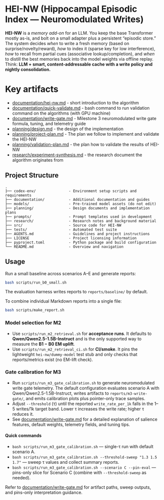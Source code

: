 # HEI-NW (Hippocampal Episodic Index — Neuromodulated Writes)

**HEI-NW** is a *memory add-on* for an LLM. You keep the base Transformer mostly as-is, and bolt on a small adapter plus a persistent “episodic store.” The system decides *when* to write a fresh memory (based on surprise/novelty/reward), *how* to index it (sparse key for low interference), *how* to recall from partial cues (associative lookup/completion), and *when* to distill the best memories back into the model weights via offline replay. Think: **LLM + smart, content-addressable cache with a write policy and nightly consolidation.**&#x20;

# Key artifacts
- [documentation/hei-nw.md](documentation/hei-nw.md) - short introduction to the algorithm
- [documentation/quick-validate.md](documentation/quick-validate.md) - bash command to run validation command on the algorithms (with GPU machine)
- [documentation/write-gate.md](documentation/write-gate.md) - Milestone 3 neuromodulated write gate formula, tuning, and telemetry guide
- [planning/design.md](planning/design.md) - the design of the implementation
- [planning/project-plan.md](planning/project-plan.md) - The plan we follow to implement and validate the HEI-NW
- [planning/validation-plan.md](planning/validation-plan.md) - the plan how to validate the results of HEI-NW
- [research/experiment-synthesis.md](research/experiment-synthesis.md) - the research document the algorithm originates from

## Project Structure

```text
.
├── codex-env/               - Environment setup scripts and requirements
├── documentation/           - Additional documentation and guides
├── models/                  - Pre-trained model assets (do not edit)
├── planning/                - Design documents and implementation plans
├── prompts/                 - Prompt templates used in development
├── research/                - Research notes and background material
├── src/                     - Source code for HEI-NW
├── tests/                   - Automated test suite
├── AGENTS.md                - Guidelines and project instructions
├── LICENSE                  - Project licensing information
├── pyproject.toml           - Python package and build configuration
└── README.md                - Overview and navigation
```

## Usage

Run a small baseline across scenarios A–E and generate reports:

```bash
bash scripts/run_b0_small.sh
```

The evaluation harness writes reports to `reports/baseline/` by default.

To combine individual Markdown reports into a single file:

```bash
bash scripts/make_report.sh
```

### Model selection for M2

- Use `scripts/run_m2_retrieval.sh` for **acceptance runs**. It defaults to
  **Qwen/Qwen2.5-1.5B-Instruct** and is the only supported way to measure the
  **B1 − B0 EM uplift**.
- Use `scripts/run_m2_retrieval_ci.sh` for **CI/smoke**. It pins the
  lightweight `hei-nw/dummy-model` test stub and only checks that
  reports/metrics exist (no EM-lift check).

### Gate calibration for M3

- Run `scripts/run_m3_gate_calibration.sh` to generate neuromodulated write gate
  telemetry. The default configuration evaluates scenario A with Qwen/Qwen2.5-1.5B-Instruct,
  writes artifacts to `reports/m3-write-gate/`, and emits calibration plots plus
  pointer-only trace samples.
- Adjust `--threshold` (τ) until the reported `write_rate_per_1k` falls in the
  1–5 writes/1k target band. Lower τ increases the write rate; higher τ reduces it.
- See [documentation/write-gate.md](documentation/write-gate.md) for a detailed
  explanation of salience features, default weights, telemetry fields, and tuning tips.

#### Quick commands

- `bash scripts/run_m3_gate_calibration.sh` — single-τ run with default scenario A.
- `bash scripts/run_m3_gate_calibration.sh --threshold-sweep "1.3 1.5 1.7"` — sweep τ values and collect summary reports.
- `bash scripts/run_m3_gate_calibration.sh --scenario C --pin-eval` — pins-only slice for Scenario C (combine with `--threshold-sweep` as needed).

Refer to [documentation/write-gate.md](documentation/write-gate.md) for artifact
paths, sweep outputs, and pins-only interpretation guidance.
